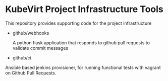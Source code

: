 KubeVirt Project Infrastructure Tools
=====================================

This repository provides supporting code for the project infrastructure

 * github/webhooks

   A python flask application that responds to github pull requests
   to validate commit messages

 * github/ci

  Ansible based jenkins provisioner, for running functional tests with vagrant
  on Github Pull Requests.

